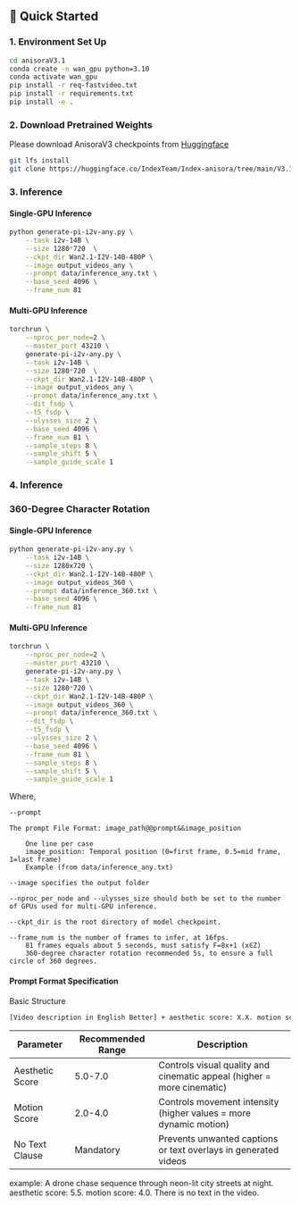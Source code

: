 ##  🚀 Quick Started

### 1. Environment Set Up

```bash
cd anisoraV3.1
conda create -n wan_gpu python=3.10
conda activate wan_gpu
pip install -r req-fastvideo.txt
pip install -r requirements.txt
pip install -e .
```

### 2. Download Pretrained Weights

Please download AnisoraV3 checkpoints from [Huggingface](https://huggingface.co/IndexTeam/Index-anisora/tree/main/V3.1)

```bash
git lfs install
git clone https://huggingface.co/IndexTeam/Index-anisora/tree/main/V3.1
```


### 3. Inference

#### Single-GPU Inference 

```bash
python generate-pi-i2v-any.py \
    --task i2v-14B \
    --size 1280*720  \
    --ckpt_dir Wan2.1-I2V-14B-480P \
    --image output_videos_any \
    --prompt data/inference_any.txt \
    --base_seed 4096 \
    --frame_num 81
```

#### Multi-GPU Inference

```bash
torchrun \
    --nproc_per_node=2 \
    --master_port 43210 \
    generate-pi-i2v-any.py \
    --task i2v-14B \
    --size 1280*720  \
    --ckpt_dir Wan2.1-I2V-14B-480P \
    --image output_videos_any \
    --prompt data/inference_any.txt \
    --dit_fsdp \
    --t5_fsdp \
    --ulysses_size 2 \
    --base_seed 4096 \
    --frame_num 81 \
    --sample_steps 8 \
    --sample_shift 5 \
    --sample_guide_scale 1
```

### 4. Inference

### 360-Degree Character Rotation
#### Single-GPU Inference 

```bash
python generate-pi-i2v-any.py \
    --task i2v-14B \
    --size 1280x720 \
    --ckpt_dir Wan2.1-I2V-14B-480P \
    --image output_videos_360 \
    --prompt data/inference_360.txt \
    --base_seed 4096 \
    --frame_num 81
```

#### Multi-GPU Inference

```bash
torchrun \
    --nproc_per_node=2 \
    --master_port 43210 \
    generate-pi-i2v-any.py \
    --task i2v-14B \
    --size 1280*720 \
    --ckpt_dir Wan2.1-I2V-14B-480P \
    --image output_videos_360 \
    --prompt data/inference_360.txt \
    --dit_fsdp \
    --t5_fsdp \
    --ulysses_size 2 \
    --base_seed 4096 \
    --frame_num 81 \
    --sample_steps 8 \
    --sample_shift 5 \
    --sample_guide_scale 1
```

Where,

    --prompt 
    
    The prompt File Format: image_path@@prompt&&image_position

        One line per case
        image_position: Temporal position (0=first frame, 0.5=mid frame, 1=last frame)
        Example (from data/inference_any.txt)
    
    --image specifies the output folder  
    
    --nproc_per_node and --ulysses_size should both be set to the number of GPUs used for multi-GPU inference.  
    
    --ckpt_dir is the root directory of model checkpoint.  
    
    --frame_num is the number of frames to infer, at 16fps.
        81 frames equals about 5 seconds, must satisfy F=8x+1 (x∈Z)
        360-degree character rotation recommended 5s, to ensure a full circle of 360 degrees.  

    
#### Prompt Format Specification

Basic Structure

```bash
[Video description in English Better] + aesthetic score: X.X. motion score: X.X. There is no text in the video.
```

| Parameter | Recommended Range | Description |
|-------|-------|-------|
| Aesthetic Score | 5.0-7.0 | Controls visual quality and cinematic appeal (higher = more cinematic) |
| Motion Score | 2.0-4.0 | Controls movement intensity (higher values = more dynamic motion) |
| No Text Clause | Mandatory | Prevents unwanted captions or text overlays in generated videos |

example:  A drone chase sequence through neon-lit city streets at night. aesthetic score: 5.5. motion score: 4.0. There is no text in the video.

